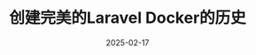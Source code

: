 ---
title: "创建完美的Laravel Docker的历史"
date: 2025-02-17
source_url: "https://habr.com/ru/articles/883300/"
---